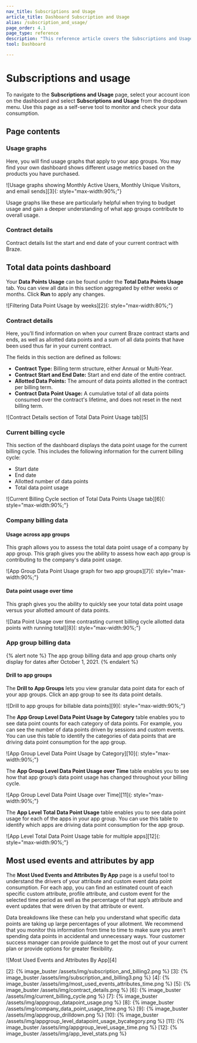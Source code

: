 ```yaml
---
nav_title: Subscriptions and Usage
article_title: Dashboard Subscription and Usage
alias: /subscription_and_usage/
page_order: 4.1
page_type: reference
description: "This reference article covers the Subscriptions and Usage page, where you can monitor and check your data consumption."
tool: Dashboard

---
```


# Subscriptions and usage

To navigate to the **Subscriptions and Usage** page, select your account icon on the dashboard and select **Subscriptions and Usage** from the dropdown menu. Use this page as a self-serve tool to monitor and check your data consumption. 

## Page contents

### Usage graphs

Here, you will find usage graphs that apply to your app groups. You may find your own dashboard shows different usage metrics based on the products you have purchased.

![Usage graphs showing Monthly Active Users, Monthly Unique Visitors, and email sends][3]{: style="max-width:90%;"}

Usage graphs like these are particularly helpful when trying to budget usage and gain a deeper understanding of what app groups contribute to overall usage.

### Contract details

Contract details list the start and end date of your current contract with Braze.

## Total data points dashboard

Your **Data Points Usage** can be found under the **Total Data Points Usage** tab. You can view all data in this section aggregated by either weeks or months. Click **Run** to apply any changes.

![Filtering Data Point Usage by weeks][2]{: style="max-width:80%;"}

### Contract details

Here, you’ll find information on when your current Braze contract starts and ends, as well as allotted data points and a sum of all data points that have been used thus far in your current contract.

The fields in this section are defined as follows:

- **Contract Type:** Billing term structure, either Annual or Multi-Year.
- **Contract Start and End Date:** Start and end date of the entire contract.
- **Allotted Data Points:** The amount of data points allotted in the contract per billing term.
- **Contract Data Point Usage:** A cumulative total of all data points consumed over the contract's lifetime, and does not reset in the next billing term.

![Contract Details section of Total Data Point Usage tab][5]

### Current billing cycle

This section of the dashboard displays the data point usage for the current billing cycle. This includes the following information for the current billing cycle:

- Start date 
- End date  
- Allotted number of data points 
- Total data point usage 

![Current Billing Cycle section of Total Data Points Usage tab][6]{: style="max-width:90%;"}

### Company billing data

#### Usage across app groups

This graph allows you to assess the total data point usage of a company by app group. This graph gives you the ability to assess how each app group is contributing to the company's data point usage.

![App Group Data Point Usage graph for two app groups][7]{: style="max-width:90%;"}

#### Data point usage over time

This graph gives you the ability to quickly see your total data point usage versus your allotted amount of data points. 

![Data Point Usage over time contrasting current billing cycle allotted data points with running total][8]{: style="max-width:90%;"}

### App group billing data

{% alert note %}
The app group billing data and app group charts only display for dates after October 1, 2021. 
{% endalert %}

#### Drill to app groups

The **Drill to App Groups** lets you view granular data point data for each of your app groups. Click an app group to see its data point details.

![Drill to app groups for billable data points][9]{: style="max-width:90%;"}

The **App Group Level Data Point Usage by Category** table enables you to see data point counts for each category of data points. For example, you can see the number of data points driven by sessions and custom events. You can use this table to identify the categories of data points that are driving data point consumption for the app group.

![App Group Level Data Point Usage by Category][10]{: style="max-width:90%;"}

The **App Group Level Data Point Usage over Time** table enables you to see how that app group’s data point usage has changed throughout your billing cycle.

![App Group Level Data Point Usage over Time][11]{: style="max-width:90%;"}

The **App Level Total Data Point Usage** table enables you to see data point usage for each of the apps in your app group. You can use this table to identify which apps are driving data point consumption for the app group.

![App Level Total Data Point Usage table for multiple apps][12]{: style="max-width:90%;"}

## Most used events and attributes by app

The **Most Used Events and Attributes By App** page is a useful tool to understand the drivers of your attribute and custom event data point consumption. For each app, you can find an estimated count of each specific custom attribute, profile attribute, and custom event for the selected time period as well as the percentage of that app’s attribute and event updates that were driven by that attribute or event. 

Data breakdowns like these can help you understand what specific data points are taking up large percentages of your allotment. We recommend that you monitor this information from time to time to make sure you aren’t spending data points in accidental and unnecessary ways. Your customer success manager can provide guidance to get the most out of your current plan or provide options for greater flexibility. 

![Most Used Events and Attributes By App][4]



[2]: {% image_buster /assets/img/subscription_and_billing2.png %}
[3]: {% image_buster /assets/img/subscription_and_billing3.png %}
[4]: {% image_buster /assets/img/most_used_events_attributes_time.png %}
[5]: {% image_buster /assets/img/contract_details.png %}
[6]: {% image_buster /assets/img/current_billing_cycle.png %}
[7]: {% image_buster /assets/img/appgroup_datapoint_usage.png %}
[8]: {% image_buster /assets/img/company_data_point_usage_time.png %}
[9]: {% image_buster /assets/img/appgroup_drilldown.png %}
[10]: {% image_buster /assets/img/appgroup_level_datapoint_usage_bycategory.png %}
[11]: {% image_buster /assets/img/appgroup_level_usage_time.png %}
[12]: {% image_buster /assets/img/app_level_stats.png %}
